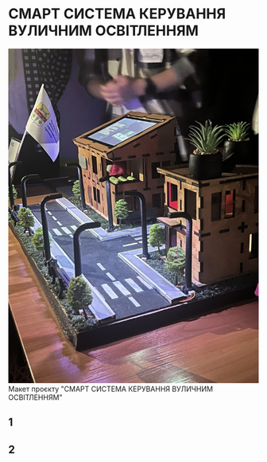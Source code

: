 # СМАРТ СИСТЕМА КЕРУВАННЯ ВУЛИЧНИМ ОСВІТЛЕННЯМ
![photo1](/imgs/photo_5330043750388459656_y.jpg)
Макет проєкту "СМАРТ СИСТЕМА КЕРУВАННЯ ВУЛИЧНИМ ОСВІТЛЕННЯМ"

## 1
## 2
